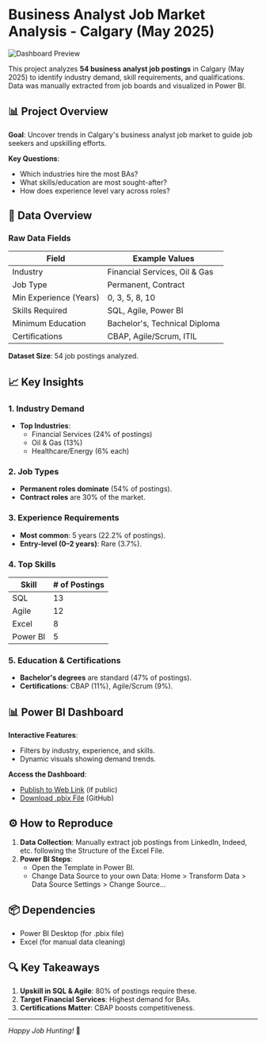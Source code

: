 # Business Analyst Job Market Analysis - Calgary (May 2025)

![Dashboard Preview](https://github.com/GYahia/Power-BI/Dashboard_Screenshot.pmg)

This project analyzes **54 business analyst job postings** in Calgary (May 2025) to identify industry demand, skill requirements, and qualifications. Data was manually extracted from job boards and visualized in Power BI.

## 📊 Project Overview

**Goal**: Uncover trends in Calgary's business analyst job market to guide job seekers and upskilling efforts.

**Key Questions**:
- Which industries hire the most BAs?
- What skills/education are most sought-after?
- How does experience level vary across roles?

## 📁 Data Overview

### Raw Data Fields

| Field               | Example Values                     |
|---------------------|-----------------------------------|
| Industry            | Financial Services, Oil & Gas     |
| Job Type            | Permanent, Contract               |
| Min Experience (Years) | 0, 3, 5, 8, 10                 |
| Skills Required     | SQL, Agile, Power BI              |
| Minimum Education   | Bachelor's, Technical Diploma     |
| Certifications      | CBAP, Agile/Scrum, ITIL           |

**Dataset Size**: 54 job postings analyzed.


## 📈 Key Insights

### 1. Industry Demand
- **Top Industries**:
  - Financial Services (24% of postings)
  - Oil & Gas (13%)
  - Healthcare/Energy (6% each)

### 2. Job Types
- **Permanent roles dominate** (54% of postings).
- **Contract roles** are 30% of the market.

### 3. Experience Requirements
- **Most common**: 5 years (22.2% of postings).
- **Entry-level (0–2 years)**: Rare (3.7%).

### 4. Top Skills

| Skill          | # of Postings |
|----------------|--------------|
| SQL            | 13           |
| Agile          | 12           |
| Excel          | 8            |
| Power BI       | 5            |

### 5. Education & Certifications
- **Bachelor's degrees** are standard (47% of postings).
- **Certifications**: CBAP (11%), Agile/Scrum (9%).

## 📊 Power BI Dashboard

**Interactive Features**:
- Filters by industry, experience, and skills.
- Dynamic visuals showing demand trends.

**Access the Dashboard**:
- [Publish to Web Link](#) (if public)
- [Download .pbix File](#) (GitHub)

## ⚙️ How to Reproduce

1. **Data Collection**: Manually extract job postings from LinkedIn, Indeed, etc. following the Structure of the Excel File.
2. **Power BI Steps**:
   - Open the Template in Power BI.
   - Change Data Source to your own Data: Home > Transform Data > Data Source Settings > Change Source...

## 📦 Dependencies
- Power BI Desktop (for .pbix file)
- Excel (for manual data cleaning)

## 🔍 Key Takeaways
1. **Upskill in SQL & Agile**: 80% of postings require these.
2. **Target Financial Services**: Highest demand for BAs.
3. **Certifications Matter**: CBAP boosts competitiveness.

---


*Happy Job Hunting!* 🚀